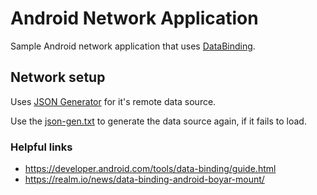 Android Network Application
=========================

Sample Android network application that uses [DataBinding](https://developer.android.com/tools/data-binding/guide.html).

## Network setup

Uses [JSON Generator](http://www.json-generator.com/) for it's remote data source.

Use the [json-gen.txt](json-gen.txt) to generate the data source again, if it fails to load.

### Helpful links

- https://developer.android.com/tools/data-binding/guide.html
- https://realm.io/news/data-binding-android-boyar-mount/
